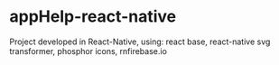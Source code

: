 # appHelp-react-native
Project developed in React-Native, using:
react base,
react-native svg transformer,
phosphor icons,
rnfirebase.io

